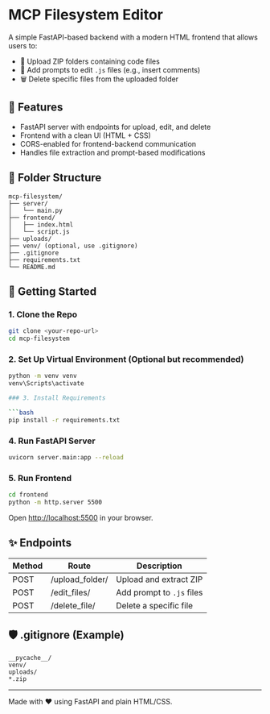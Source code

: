 # MCP Filesystem Editor

A simple FastAPI-based backend with a modern HTML frontend that allows users to:

- 📁 Upload ZIP folders containing code files
- 📝 Add prompts to edit `.js` files (e.g., insert comments)
- 🗑️ Delete specific files from the uploaded folder

## 🔧 Features

- FastAPI server with endpoints for upload, edit, and delete
- Frontend with a clean UI (HTML + CSS)
- CORS-enabled for frontend-backend communication
- Handles file extraction and prompt-based modifications

## 📁 Folder Structure

```
mcp-filesystem/
├── server/
│   └── main.py
├── frontend/
│   ├── index.html
│   └── script.js
├── uploads/
├── venv/ (optional, use .gitignore)
├── .gitignore
├── requirements.txt
└── README.md
```

## 🚀 Getting Started

### 1. Clone the Repo

```bash
git clone <your-repo-url>
cd mcp-filesystem
```

### 2. Set Up Virtual Environment (Optional but recommended)

```bash
python -m venv venv
venv\Scripts\activate

### 3. Install Requirements

```bash
pip install -r requirements.txt
```

### 4. Run FastAPI Server

```bash
uvicorn server.main:app --reload
```

### 5. Run Frontend

```bash
cd frontend
python -m http.server 5500
```

Open [http://localhost:5500](http://localhost:5500) in your browser.

## ✨ Endpoints

| Method | Route                | Description              |
|--------|----------------------|--------------------------|
| POST   | /upload_folder/      | Upload and extract ZIP   |
| POST   | /edit_files/         | Add prompt to `.js` files|
| POST   | /delete_file/        | Delete a specific file   |

## 🛡️ .gitignore (Example)

```
__pycache__/
venv/
uploads/
*.zip
```
---

Made with ❤️ using FastAPI and plain HTML/CSS.
